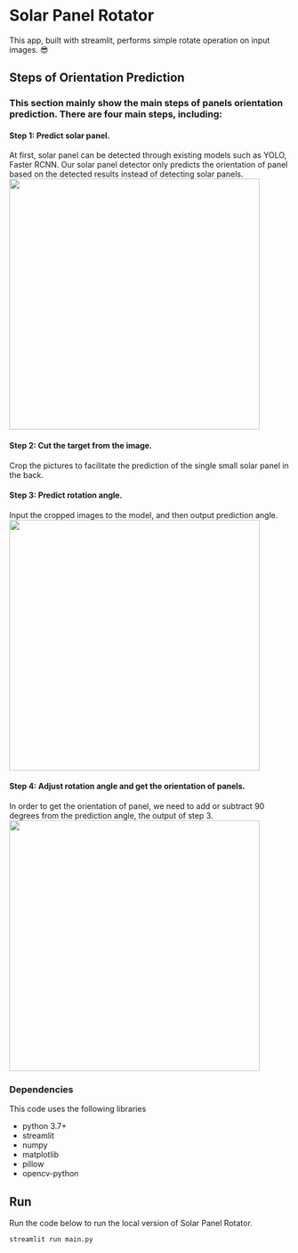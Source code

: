 # Solar Panel Rotator
 This app, built with streamlit, performs simple rotate operation on input images. 😎

## Steps of Orientation Prediction
### This section mainly show the main steps of panels orientation prediction. There are four main steps, including:
#### Step 1: Predict solar panel. 

At first, solar panel can be detected through existing models such as YOLO, Faster RCNN. Our solar panel detector only predicts the orientation of panel based on the detected results instead of detecting solar panels.
<img width=450 height=450 src="https://github.com/Robert-Mar/Solar-Panel-Rotator/blob/main/results/predict_solar_panel.png">
 
#### Step 2: Cut the target from the image.

 Crop the pictures to facilitate the prediction of the single small solar panel in the back.
 
#### Step 3: Predict rotation angle.

Input the cropped images to the model, and then output prediction angle.
<img width=450 height=450 src="https://github.com/Robert-Mar/Solar-Panel-Rotator/blob/main/results/predict_rotate_angle.png">

#### Step 4: Adjust rotation angle and get the orientation of panels.

In order to get the orientation of panel, we need to add or subtract 90 degrees from the prediction angle, the output of step 3.
<img width=450 height=450 src="https://github.com/Robert-Mar/Solar-Panel-Rotator/blob/main/results/draw_orientation.png">

 
### Dependencies
This code uses the following libraries
- python 3.7+
- streamlit
- numpy
- matplotlib
- pillow
- opencv-python

## Run
Run the code below to run the local version of Solar Panel Rotator.
```
streamlit run main.py
```
